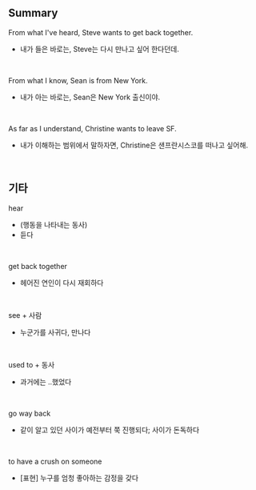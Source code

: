 ## Summary

From what I've heard, Steve wants to get back together.
- 내가 들은 바로는, Steve는 다시 만나고 싶어 한다던데.

<br>

From what I know, Sean is from New York.
- 내가 아는 바로는, Sean은 New York 출신이야.

<br>

As far as I understand, Christine wants to leave SF.
- 내가 이해하는 범위에서 말하자면, Christine은 샌프란시스코를 떠나고 싶어해.

<br>

## 기타

hear
- (행동을 나타내는 동사)
- 듣다

<br>

get back together
- 헤어진 연인이 다시 재회하다

<br>

see + 사람
- 누군가를 사귀다, 만나다

<br>

used to + 동사
- 과거에는 ..했었다

<br>

go way back
- 같이 알고 있던 사이가 예전부터 쭉 진행되다; 사이가 돈독하다

<br>

to have a crush on someone
- [표현] 누구를 엄청 좋아하는 감정을 갖다
